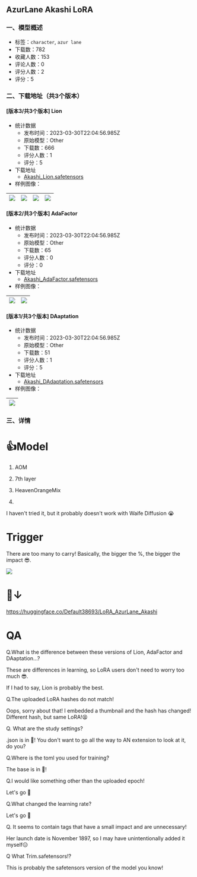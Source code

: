 ## AzurLane Akashi LoRA
### 一、模型概述

- 标签：`character`, `azur lane`
- 下载数：782
- 收藏人数：153
- 评论人数：0
- 评分人数：2
- 评分：5

### 二、下载地址（共3个版本）

#### [版本3/共3个版本] Lion

- 统计数据
  - 发布时间：2023-03-30T22:04:56.985Z
  - 原始模型：Other
  - 下载数：666
  - 评分人数：1
  - 评分：5
- 下载地址
  - [Akashi_Lion.safetensors](https://civitai.com/api/download/models/32163)
- 样例图像：

| <img src="https://image.civitai.com/xG1nkqKTMzGDvpLrqFT7WA/dd8ec25d-f578-4cdd-5210-c432fedb8500/width=450/366243.jpeg" /> | <img src="https://image.civitai.com/xG1nkqKTMzGDvpLrqFT7WA/807e0554-0fb3-4be3-420a-9d731b16af00/width=450/366248.jpeg" /> | <img src="https://image.civitai.com/xG1nkqKTMzGDvpLrqFT7WA/036f6f20-d206-4715-fb1c-a5ea977a7c00/width=450/366247.jpeg" /> | <img src="https://image.civitai.com/xG1nkqKTMzGDvpLrqFT7WA/77e9da5e-5ae8-47b0-8573-7aa45c22ae00/width=450/366246.jpeg" /> |
| ---- | ---- | ---- | ---- |

#### [版本2/共3个版本] AdaFactor

- 统计数据
  - 发布时间：2023-03-30T22:04:56.985Z
  - 原始模型：Other
  - 下载数：65
  - 评分人数：0
  - 评分：0
- 下载地址
  - [Akashi_AdaFactor.safetensors](https://civitai.com/api/download/models/32178)
- 样例图像：

| <img src="https://image.civitai.com/xG1nkqKTMzGDvpLrqFT7WA/cc09371a-af9a-4735-87b1-c77e370ac800/width=450/366421.jpeg" /> | <img src="https://image.civitai.com/xG1nkqKTMzGDvpLrqFT7WA/a023cc1b-bb18-4b17-b096-fc0425cad900/width=450/366420.jpeg" /> |
| ---- | ---- |

#### [版本1/共3个版本] DAaptation

- 统计数据
  - 发布时间：2023-03-30T22:04:56.985Z
  - 原始模型：Other
  - 下载数：51
  - 评分人数：1
  - 评分：5
- 下载地址
  - [Akashi_DAdaptation.safetensors](https://civitai.com/api/download/models/32179)
- 样例图像：

| <img src="https://image.civitai.com/xG1nkqKTMzGDvpLrqFT7WA/5e6cf7b7-efbb-4fe0-b11e-b801e374b400/width=450/366422.jpeg" /> |
| ---- |


### 三、详情
<h1>👍Model</h1><ol><li><p>AOM</p></li><li><p>7th layer</p></li><li><p>HeavenOrangeMix</p></li><li><p></p></li></ol><p>I haven't tried it, but it probably doesn't work with Waife Diffusion 😭</p><p></p><h1>Trigger</h1><p>There are too many to carry! Basically, the bigger the %, the bigger the impact 😎.</p><img src="https://imagecache.civitai.com/xG1nkqKTMzGDvpLrqFT7WA/3384db98-5567-47b9-2a25-602c299a7700/width=525/3384db98-5567-47b9-2a25-602c299a7700" /><p></p><h1>🤗↓</h1><p><a target="_blank" rel="ugc" href="https://huggingface.co/Default38693/LoRA_AzurLane_Akashi">https://huggingface.co/Default38693/LoRA_AzurLane_Akashi</a></p><p></p><h1>QA</h1><p>Q.What is the difference between these versions of Lion, AdaFactor and DAaptation...?</p><p>These are differences in learning, so LoRA users don't need to worry too much 😎.</p><p>If I had to say, Lion is probably the best.</p><p></p><p>Q.The uploaded LoRA hashes do not match!</p><p>Oops, sorry about that! I embedded a thumbnail and the hash has changed! Different hash, but same LoRA!😫</p><p></p><p>Q. What are the study settings?</p><p>.json is in 🤗! You don't want to go all the way to AN extension to look at it, do you?</p><p></p><p>Q.Where is the toml you used for training?</p><p>The base is in 🤗!</p><p></p><p>Q.I would like something other than the uploaded epoch!</p><p>Let's go 🤗</p><p></p><p>Q.What changed the learning rate?</p><p>Let's go 🤗</p><p></p><p>Q. It seems to contain tags that have a small impact and are unnecessary!</p><p>Her launch date is November 1897, so I may have unintentionally added it myself😑</p><p></p><p>Q What Trim.safetensors!?</p><p>This is probably the safetensors version of the model you know!</p>